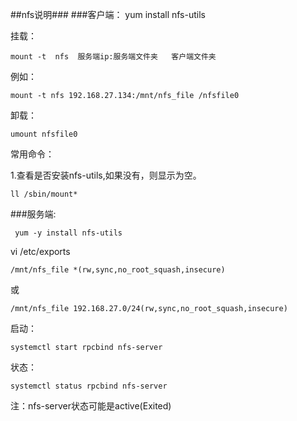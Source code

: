 ##nfs说明###
###客户端：
    yum install nfs-utils

挂载：

    mount -t  nfs  服务端ip:服务端文件夹   客户端文件夹
例如：

    mount -t nfs 192.168.27.134:/mnt/nfs_file /nfsfile0
卸载：

    umount nfsfile0

常用命令：

1.查看是否安装nfs-utils,如果没有，则显示为空。
    
    ll /sbin/mount* 


###服务端:

     yum -y install nfs-utils 

 vi /etc/exports 

    /mnt/nfs_file *(rw,sync,no_root_squash,insecure)
或

    /mnt/nfs_file 192.168.27.0/24(rw,sync,no_root_squash,insecure)

启动：

    systemctl start rpcbind nfs-server
状态：

    systemctl status rpcbind nfs-server 

注：nfs-server状态可能是active(Exited)


 
